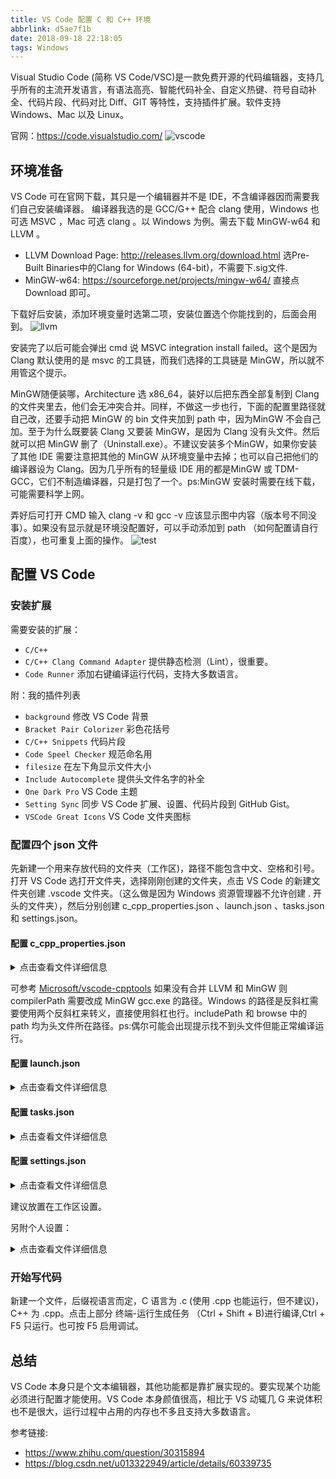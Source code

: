 ```yaml
---
title: VS Code 配置 C 和 C++ 环境
abbrlink: d5ae7f1b
date: 2018-09-18 22:18:05
tags: Windows
---
```

Visual Studio Code (简称 VS Code/VSC)是一款免费开源的代码编辑器，支持几乎所有的主流开发语言，有语法高亮、智能代码补全、自定义热键、符号自动补全、代码片段、代码对比 Diff、GIT 等特性，支持插件扩展。软件支持 Windows、Mac 以及 Linux。

官网：<https://code.visualstudio.com/>
![vscode](https://i.loli.net/2019/06/08/5cfb5b61c8e8413483.jpg)
<!-- more -->

## 环境准备

VS Code 可在官网下载，其只是一个编辑器并不是 IDE，不含编译器因而需要我们自己安装编译器。
编译器我选的是 GCC/G++ 配合 clang 使用，Windows 也可选 MSVC ，Mac 可选 clang 。以 Windows 为例。需去下载 MinGW-w64 和 LLVM 。

- LLVM Download Page: <http://releases.llvm.org/download.html> 选Pre-Built Binaries中的Clang for Windows (64-bit)，不需要下.sig文件.
- MinGW-w64: <https://sourceforge.net/projects/mingw-w64/> 直接点 Download 即可。

下载好后安装，添加环境变量时选第二项，安装位置选个你能找到的，后面会用到。
![llvm](https://i.loli.net/2019/06/08/5cfb5b33bb73768144.jpg)

安装完了以后可能会弹出 cmd 说 MSVC integration install failed。这个是因为 Clang 默认使用的是 msvc 的工具链，而我们选择的工具链是 MinGW，所以就不用管这个提示。

MinGW随便装哪，Architecture 选 x86_64，装好以后把东西全部复制到 Clang的文件夹里去，他们会无冲突合并。同样，不做这一步也行，下面的配置里路径就自己改，还要手动把 MinGW 的 bin 文件夹加到 path 中，因为MinGW 不会自己加。至于为什么既要装 Clang 又要装 MinGW，是因为 Clang 没有头文件。然后就可以把 MinGW 删了（Uninstall.exe）。不建议安装多个MinGW，如果你安装了其他 IDE 需要注意把其他的 MinGW 从环境变量中去掉；也可以自己把他们的编译器设为 Clang。因为几乎所有的轻量级 IDE 用的都是MinGW 或 TDM-GCC，它们不制造编译器，只是打包了一个。ps:MinGW 安装时需要在线下载，可能需要科学上网。

弄好后可打开 CMD 输入 clang -v 和 gcc -v 应该显示图中内容（版本号不同没事）。如果没有显示就是环境没配置好，可以手动添加到 path （如何配置请自行百度），也可重复上面的操作。
![test](https://i.loli.net/2019/06/08/5cfb5b33e542735446.jpg)

## 配置 VS Code

### 安装扩展

需要安装的扩展：

- `C/C++`
- `C/C++ Clang Command Adapter` 提供静态检测（Lint），很重要。
- `Code Runner` 添加右键编译运行代码，支持大多数语言。

附：我的插件列表

- `background` 修改 VS Code 背景
- `Bracket Pair Colorizer` 彩色花括号
- `C/C++ Snippets` 代码片段
- `Code Speel Checker` 规范命名用
- `filesize` 在左下角显示文件大小
- `Include Autocomplete` 提供头文件名字的补全
- `One Dark Pro` VS Code 主题
- `Setting Sync` 同步 VS Code 扩展、设置、代码片段到 GitHub Gist。
- `VSCode Great Icons` VS Code 文件夹图标

### 配置四个 json 文件

先新建一个用来存放代码的文件夹（工作区)，路径不能包含中文、空格和引号。打开 VS Code 选打开文件夹，选择刚刚创建的文件夹，点击 VS Code 的新建文件夹创建 .vscode 文件夹。（这么做是因为 Windows 资源管理器不允许创建 . 开头的文件夹），然后分别创建 c_cpp_properties.json 、launch.json 、tasks.json 和 settings.json。

#### 配置 c_cpp_properties.json

<details>
<summary>点击查看文件详细信息</summary>

```json
{
    "configurations": [
        {
            "name": "Win32",
            "intelliSenseMode": "clang-x64",
            "includePath": [
                "${workspaceFolder}",
                "C:/Program Files/Program Files/LLVM/lib/gcc/x86_64-w64-mingw32/8.1.0/include/c++",
                "C:/Program Files/Program Files/LLVM/lib/gcc/x86_64-w64-mingw32/8.1.0/include/c++/x86_64-w64-mingw32",
                "C:/Program Files/Program Files/LLVM/lib/gcc/x86_64-w64-mingw32/8.1.0/include/c++/backward",
                "C:/Program Files/LLVM/lib/gcc/x86_64-w64-mingw32/8.1.0/include",
                "C:/Program Files/LLVM/include",
                "C:/Program Files/LLVM/x86_64-w64-mingw32/include",
                "C:/Program Files/LLVM/lib/gcc/x86_64-w64-mingw32/8.1.0/include-fixed",
                "C:/Program Files/LLVM/lib/gcc/x86_64-w64-mingw32/8.1.0/include/c++",
                "C:/Program Files/LLVM/lib/gcc/x86_64-w64-mingw32/8.1.0/include/c++/tr1"
            ],
            "defines": [
                "_DEBUG",
                "UNICODE",
                "__GNUC__=7",
                "__cdecl=__attribute__((__cdecl__))"
            ],
            "browse": {
                "path": [
                    "${workspaceFolder}",
                    "C:/Program Files/LLVM/lib/gcc/x86_64-w64-mingw32/8.1.0/include/c++",
                    "C:/Program Files/LLVM/lib/gcc/x86_64-w64-mingw32/8.1.0/include/c++/x86_64-w64-mingw32",
                    "C:/Program Files/LLVM/lib/gcc/x86_64-w64-mingw32/8.1.0/include/c++/backward",
                    "C:/Program Files/LLVM/lib/gcc/x86_64-w64-mingw32/8.1.0/include",
                    "C:/Program Files/LLVM/include",
                    "C:/Program Files/LLVM/x86_64-w64-mingw32/include",
                    "C:/Program Files/LLVM/lib/gcc/x86_64-w64-mingw32/8.1.0/include-fixed"
                ],
                "limitSymbolsToIncludedHeaders": true,
                "databaseFilename": ""
            },
            "compilerPath": "C:\\Program Files\\LLVM\\bin\\gcc.exe",
            "cStandard": "c11",
            "cppStandard": "c++17"
        }
    ],
    "version": 4
}
```
</details>

可参考 [Microsoft/vscode-cpptools](https://github.com/Microsoft/vscode-cpptools/blob/master/Documentation/LanguageServer/MinGW.md) 如果没有合并 LLVM 和 MinGW 则 compilerPath 需要改成 MinGW gcc.exe 的路径。Windows 的路径是反斜杠需要使用两个反斜杠来转义，直接使用斜杠也行。includePath 和 browse 中的 path 均为头文件所在路径。ps:偶尔可能会出现提示找不到头文件但能正常编译运行。

#### 配置 launch.json

<details>
<summary>点击查看文件详细信息</summary>

```json
// https://github.com/Microsoft/vscode-cpptools/blob/master/launch.md
{
    "version": "0.2.0",
    "configurations": [
        {
            "name": "C Launch", //C 语言调试配置名称
            "type": "cppdbg", // 配置类型，这里只能为cppdbg
            "request": "launch", // 请求配置类型，可以为launch（启动）或attach（附加）
            "program": "${fileDirname}/${fileBasenameNoExtension}.exe", // 将要进行调试的程序的路径
            "args": [], // 程序调试时传递给程序的命令行参数，一般设为空即可
            "stopAtEntry": false, // 设为true时程序将暂停在程序入口处
            "cwd": "${workspaceFolder}", // 调试程序时的工作目录
            "environment": [], // （环境变量？）
            "externalConsole": true, // 调试时是否显示控制台窗口，一般设置为true显示控制台
            "internalConsoleOptions": "neverOpen", // 如果不设为neverOpen，调试时会跳到“调试控制台”选项卡，你应该不需要对gdb手动输命令吧？
            "MIMode": "gdb", // 指定连接的调试器，可以为gdb或lldb。但目前lldb在windows下没有预编译好的版本。
            "miDebuggerPath": "C:/Program Files/LLVM/bin/gdb.exe", // 调试器路径。
            "setupCommands": [
                    {
                        "description": "Enable pretty-printing for gdb",
                        "text": "-enable-pretty-printing",
                        "ignoreFailures": true
                    }
                ],
            "preLaunchTask": "CCompile", // 调试会话开始前执行的任务，一般为编译程序。与tasks.json的label相对应
        },

        {
            "name": "C++ Launch", // C++ 调试配置名称
            "type": "cppdbg", // 配置类型，这里只能为cppdbg
            "request": "launch", // 请求配置类型，可以为launch（启动）或attach（附加）
            "program": "${fileDirname}/${fileBasenameNoExtension}.exe", // 将要进行调试的程序的路径
            "args": [], // 程序调试时传递给程序的命令行参数，一般设为空即可
            "stopAtEntry": false, // 设为true时程序将暂停在程序入口处
            "cwd": "${workspaceFolder}", // 调试程序时的工作目录
            "environment": [], // （环境变量？）
            "externalConsole": true, // 调试时是否显示控制台窗口，一般设置为true显示控制台
            "internalConsoleOptions": "neverOpen", // 如果不设为neverOpen，调试时会跳到“调试控制台”选项卡
            "MIMode": "gdb", // 指定连接的调试器
            "miDebuggerPath": "C:/Program Files/LLVM/bin/gdb.exe", // 调试器路径。
            "setupCommands": [
                {
                    "description": "Enable pretty-printing for gdb",
                    "text": "-enable-pretty-printing",
                    "ignoreFailures": false
                }
            ],
            "preLaunchTask": "C++Compile" // 调试会话开始前执行的任务，一般为编译程序。与tasks.json的label相对应
        }
    ]
}
```

</details>

#### 配置 tasks.json

<details>
<summary>点击查看文件详细信息</summary>

```json
// https://code.visualstudio.com/docs/editor/tasks
{
    "version": "2.0.0",
    "tasks": [
        {
            "label": "CCompile", // 任务名称，与launch.json的preLaunchTask相对应
            "command": "clang", // 要使用的编译器
            "args": [
                "${file}",
                "-o", // 指定输出文件名，不加该参数则默认输出a.exe
                "${fileDirname}/${fileBasenameNoExtension}.exe",
                "-g", // 生成和调试有关的信息
                "-Wall", // 开启额外警告
                "-static-libgcc", // 静态链接
                "-fcolor-diagnostics",
                "--target=x86_64-w64-mingw", // 默认target为msvc，不加这一条就会找不到头文件
                "-std=c11"
            ], // 编译命令参数
            "type": "shell",
            "group": "build",
            "presentation": {
                "echo": true,
                "reveal": "never", // 在“终端”中显示编译信息的策略，可以为always，silent，never。具体参见VSC的文档
                "focus": false,
                "panel": "shared" // 不同的文件的编译信息共享一个终端面板
            }
        },
        {
            "label": "C++Compile", // 任务名称，与launch.json的preLaunchTask相对应
            "command": "clang++", // 要使用的编译器
            "args": [
                "${file}",
                "-o", // 指定输出文件名，不加该参数则默认输出a.exe
                "${fileDirname}/${fileBasenameNoExtension}.exe",
                "-g", // 生成和调试有关的信息
                "-Wall", // 开启额外警告
                "-static-libgcc", // 静态链接
                "-fcolor-diagnostics",
                "--target=x86_64-w64-mingw", // 默认target为msvc，不加这一条就会找不到头文件
                "-std=c++17"
            ], // 编译命令参数
            "type": "shell",
            "group": "build",
            "presentation": {
                "echo": true,
                "reveal": "never", // 在“终端”中显示编译信息的策略，可以为always，silent，never。具体参见VSC的文档
                "focus": false, // 设为true后可以使执行task时焦点聚集在终端，但对编译c和c++来说，设为true没有意义
                "panel": "shared" // 不同的文件的编译信息共享一个终端面板
            }
            // "problemMatcher":"$gcc" // 如果你不使用clang，去掉前面的注释符，并在上一条之后加个逗号。)
        }
    ]
}
```

</details>

#### 配置 settings.json

<details>
<summary>点击查看文件详细信息</summary>

```json
{
    "code-runner.runInTerminal": true, // 设置成false会在“输出”中输出，无法交互
    "code-runner.executorMap": {
        "c": "cd $dir && clang $fileName -o $fileNameWithoutExt.exe -Wall -g -Og -static-libgcc -fcolor-diagnostics --target=x86_64-w64-mingw -std=c11 && $dir$fileNameWithoutExt",
        "cpp": "cd $dir && clang++ $fileName -o $fileNameWithoutExt.exe -Wall -g -Og -static-libgcc -fcolor-diagnostics --target=x86_64-w64-mingw -std=c++17 && $dir$fileNameWithoutExt"
    }, // 设置code runner的命令行
    "code-runner.saveFileBeforeRun": true, // run code前保存
    "code-runner.preserveFocus": true, // 若为false，run code后光标会聚焦到终端上。如果需要频繁输入数据可设为false
    "code-runner.clearPreviousOutput": false, // 每次run code前清空属于code runner的终端消息

    "C_Cpp.clang_format_sortIncludes": true, // 格式化时调整include的顺序（按字母排序）
    "C_Cpp.intelliSenseEngine": "Default", // 可以为Default或Tag Parser，后者较老，功能较简单。具体差别参考cpptools插件文档
    "C_Cpp.errorSquiggles": "Disabled", // 因为有clang的lint，所以关掉
    "editor.formatOnType": true, // 输入时就进行格式化，默认触发字符较少，分号可以触发
    "editor.snippetSuggestions": "top", // snippets代码优先显示补全

    "clang.cflags": [ // 控制c语言静态检测的参数
        "--target=x86_64-w64-mingw",
        "-std=c11",
        "-Wall"
    ],
    "clang.cxxflags": [ // 控制c++静态检测时的参数
        "--target=x86_64-w64-mingw",
        "-std=c++17",
        "-Wall"
    ],
    "files.associations": {
        "iostream": "cpp",
        "iomanip": "cpp",
        "array": "cpp",
        "string_view": "cpp",
        "random": "cpp",
        "ostream": "cpp",
        "atomic": "cpp",
        "*.tcc": "cpp",
        "cctype": "cpp",
        "chrono": "cpp",
        "clocale": "cpp",
        "cmath": "cpp",
        "complex": "cpp",
        "condition_variable": "cpp",
        "cstdint": "cpp",
        "cstdio": "cpp",
        "cstdlib": "cpp",
        "cstring": "cpp",
        "ctime": "cpp",
        "cwchar": "cpp",
        "cwctype": "cpp",
        "exception": "cpp",
        "fstream": "cpp",
        "initializer_list": "cpp",
        "iosfwd": "cpp",
        "istream": "cpp",
        "limits": "cpp",
        "memory": "cpp",
        "mutex": "cpp",
        "new": "cpp",
        "numeric": "cpp",
        "ratio": "cpp",
        "sstream": "cpp",
        "stdexcept": "cpp",
        "streambuf": "cpp",
        "system_error": "cpp",
        "thread": "cpp",
        "tuple": "cpp",
        "type_traits": "cpp",
        "typeinfo": "cpp",
        "utility": "cpp"
    },
    "cSpell.language": "en",
    "clang.completion.enable":true // 效果稍好，如果卡，可关掉
}
```

</details>

建议放置在工作区设置。

另附个人设置：
<details>
<summary>点击查看文件详细信息</summary>

```json
{
    "editor.fontFamily": "Consolas, 微软雅黑", // 控制编辑器字体
    "workbench.colorTheme": "One Dark Pro", // 主题
    "files.trimTrailingWhitespace": true,
    "sync.gist": "xxxxxxxxxxxxxxxxxxxxx", //settings sync gist
    "sync.lastUpload": "2018-06-24T05:40:57.167Z",
    "sync.forceDownload": false,
    "sync.askGistName": false,
    "sync.removeExtensions": true,
    "sync.syncExtensions": true,
    "workbench.iconTheme": "vscode-great-icons", // 文件夹图标
    "files.autoSave": "afterDelay", // 自动保存方式
    "files.autoSaveDelay": 120000, // 自动保存延迟
    "editor.dragAndDrop": false, // 选中文字后，可以拖动它们调整位置
    "explorer.confirmDragAndDrop": false,
    "explorer.confirmDelete": false,
    "files.autoGuessEncoding": true, // 自动检测文件编码
    "sync.autoDownload": false, // 自动下载备份
    "sync.autoUpload": false, //自动上传备份
    "sync.lastDownload": "",
    "sync.host": "",
    "sync.pathPrefix": "",
    "sync.quietSync": false,
    "cSpell.language": "en",
    "editor.multiCursorModifier": "ctrlCmd",
    "git.ignoreMissingGitWarning": true,
}
```

</details>

### 开始写代码

新建一个文件，后缀视语言而定，C 语言为 .c (使用 .cpp 也能运行，但不建议)，C++ 为 .cpp。点击上部分 终端-运行生成任务 （Ctrl + Shift + B)进行编译,Ctrl + F5 只运行。也可按 F5 启用调试。

## 总结

VS Code 本身只是个文本编辑器，其他功能都是靠扩展实现的。要实现某个功能必须进行配置才能使用。VS Code 本身颜值很高，相比于 VS 动辄几 G 来说体积也不是很大，运行过程中占用的内存也不多且支持大多数语言。

参考链接:

- <https://www.zhihu.com/question/30315894>
- <https://blog.csdn.net/u013322949/article/details/60339735>
